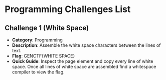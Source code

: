 # Programming Challenges List
## Challenge 1 (White Space)
  - **Category**: Programming
  - **Description**: Assemble the white space characters between the lines of text.
  - **Flag**: GENCTF{WHITE SPACE}
  - **Quick Guide**: Inspect the page element and copy every line of white space. Once all lines of white space are assembled find a whitespace compiler to view the flag.

